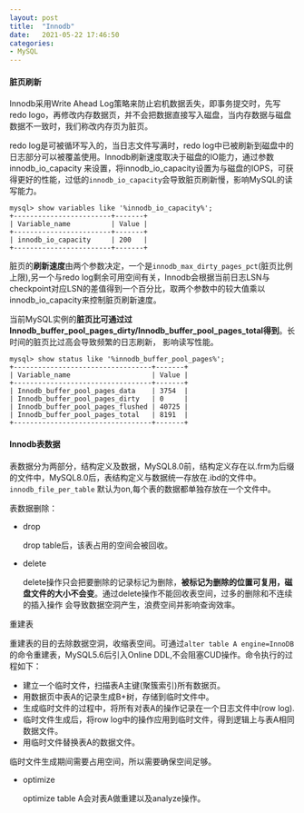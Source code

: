 ```yaml
---
layout: post
title:  "Innodb"
date:   2021-05-22 17:46:50
categories: 
- MySQL
---
```



#### 脏页刷新

Innodb采用Write Ahead Log策略来防止宕机数据丢失，即事务提交时，先写redo logo，再修改内存数据页，并不会把数据直接写入磁盘，当内存数据与磁盘
数据不一致时，我们称改内存页为脏页。

redo log是可被循环写入的，当日志文件写满时，redo log中已被刷新到磁盘中的日志部分可以被覆盖使用。Innodb刷新速度取决于磁盘的IO能力，通过参数innodb_io_capacity
来设置，将innodb_io_capacity设置为与磁盘的IOPS，可获得更好的性能，过低的`innodb_io_capacity`会导致脏页刷新慢，影响MySQL的读写能力。
```
mysql> show variables like '%innodb_io_capacity%';
+------------------------+-------+
| Variable_name          | Value |
+------------------------+-------+
| innodb_io_capacity     | 200   |
+------------------------+-------+
```

脏页的**刷新速度**由两个参数决定，一个是`innodb_max_dirty_pages_pct`(脏页比例上限),另一个与redo log剩余可用空间有关，Innodb会根据当前日志LSN与
checkpoint对应LSN的差值得到一个百分比，取两个参数中的较大值乘以innodb_io_capacity来控制脏页刷新速度。

当前MySQL实例的**脏页比可通过过Innodb_buffer_pool_pages_dirty/Innodb_buffer_pool_pages_total得到**。长时间的脏页比过高会导致频繁的日志刷新，
影响读写性能。
```
mysql> show status like '%innodb_buffer_pool_pages%';
+----------------------------------+-------+
| Variable_name                    | Value |
+----------------------------------+-------+
| Innodb_buffer_pool_pages_data    | 3754  |
| Innodb_buffer_pool_pages_dirty   | 0     |
| Innodb_buffer_pool_pages_flushed | 40725 |
| Innodb_buffer_pool_pages_total   | 8191  |
+----------------------------------+-------+
```


#### Innodb表数据

表数据分为两部分，结构定义及数据，MySQL8.0前，结构定义存在以.frm为后缀的文件中，MySQL8.0后，表结构定义与数据统一存放在.ibd的文件中。`innodb_file_per_table`
默认为on,每个表的数据都单独存放在一个文件中。

表数据删除：

* drop 
 
    drop table后，该表占用的空间会被回收。

* delete

    delete操作只会把要删除的记录标记为删除，**被标记为删除的位置可复用，磁盘文件的大小不会变**。通过delete操作不能回收表空间，过多的删除和不连续的插入操作
    会导致数据空洞产生，浪费空间并影响查询效率。
  
  
重建表

重建表的目的去除数据空洞，收缩表空间。可通过`alter table A engine=InnoDB`的命令重建表，MySQL5.6后引入Online DDL,不会阻塞CUD操作。命令执行的过程如下：

* 建立一个临时文件，扫描表A主键(聚簇索引)所有数据页。
* 用数据页中表A的记录生成B+树，存储到临时文件中。
* 生成临时文件的过程中，将所有对表A的操作记录在一个日志文件中(row log).
* 临时文件生成后，将row log中的操作应用到临时文件，得到逻辑上与表A相同数据文件。
* 用临时文件替换表A的数据文件。

临时文件生成期间需要占用空间，所以需要确保空间足够。


* optimize 

    optimize table A会对表A做重建以及analyze操作。







  
  
  
    


    


